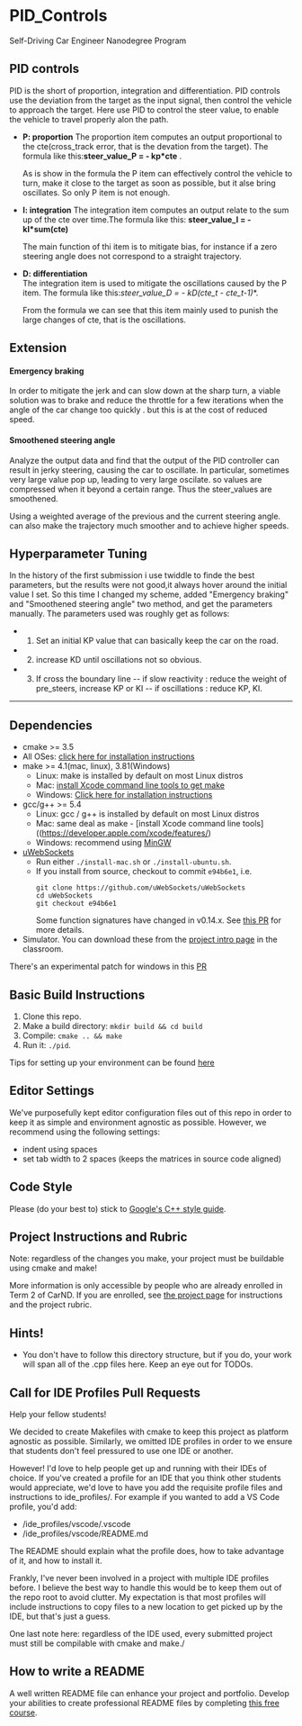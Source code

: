 # PID_Controls

Self-Driving Car Engineer Nanodegree Program

## PID controls

PID is the short of proportion, integration and differentiation. PID controls use the deviation from the target as the input signal, then control the vehicle to approach the target. Here use PID to control the steer value, to enable the vehicle to travel properly alon the path.

- **P: proportion**
  The proportion item computes an output proportional to the cte(cross_track error, that is    the devation from the target). The formula like this:**steer_value_P = - kp*cte**  .
  
  As is show in the formula the P item can effectively control the vehicle to turn, make it close to the target as soon as possible, but it alse bring oscillates. So only P item is not enough.
  
- **I: integration**
  The integration item computes an output relate to the sum up of  the cte over time.The formula like this: **steer_value_I = - kI*sum(cte)**

  The main function of thi item is to mitigate bias, for instance if a zero steering angle does not correspond to a straight trajectory. 

- **D: differentiation**  
  The integration item is used to mitigate the oscillations caused by the P item. The formula like this:**steer_value_D = - kD*(cte_t - cte_t-1)**. 

  From the formula we can see that this item mainly used to punish the  large changes of cte, that is the oscillations.
  

## Extension  

#### Emergency braking
In order to mitigate the jerk  and can slow down at the sharp turn,  a viable solution was to brake and reduce the throttle  for a few iterations when the angle of the car change too quickly . but this is at the cost of reduced speed.

#### Smoothened steering angle
Analyze the output data and find that the output of the PID controller can result in jerky steering, causing the car to oscillate. In particular, sometimes very large value pop up, leading to very large oscilate. so values are compressed when it beyond a certain range. Thus the steer_values are smoothened.

Using a weighted average of the previous and the current steering angle. can also make the trajectory much smoother and  to achieve higher speeds.

## Hyperparameter Tuning

In the history of the first submission i use twiddle to finde the best parameters, but the results were not good,it  always hover around the initial value I set. So this time I changed my scheme, added "Emergency braking"  and "Smoothened steering angle"  two method, and get the parameters manually. The parameters used was roughly get as follows:
- 1. Set an initial KP value  that can basically keep the car on the road.
- 2. increase KD until oscillations not so obvious.
- 3. If  cross the boundary line
--    if slow reactivity  : reduce the weight of pre_steers, increase KP or KI
--    if oscillations :  reduce KP, KI.


---

## Dependencies

* cmake >= 3.5
 * All OSes: [click here for installation instructions](https://cmake.org/install/)
* make >= 4.1(mac, linux), 3.81(Windows)
  * Linux: make is installed by default on most Linux distros
  * Mac: [install Xcode command line tools to get make](https://developer.apple.com/xcode/features/)
  * Windows: [Click here for installation instructions](http://gnuwin32.sourceforge.net/packages/make.htm)
* gcc/g++ >= 5.4
  * Linux: gcc / g++ is installed by default on most Linux distros
  * Mac: same deal as make - [install Xcode command line tools]((https://developer.apple.com/xcode/features/)
  * Windows: recommend using [MinGW](http://www.mingw.org/)
* [uWebSockets](https://github.com/uWebSockets/uWebSockets)
  * Run either `./install-mac.sh` or `./install-ubuntu.sh`.
  * If you install from source, checkout to commit `e94b6e1`, i.e.
    ```
    git clone https://github.com/uWebSockets/uWebSockets 
    cd uWebSockets
    git checkout e94b6e1
    ```
    Some function signatures have changed in v0.14.x. See [this PR](https://github.com/udacity/CarND-MPC-Project/pull/3) for more details.
* Simulator. You can download these from the [project intro page](https://github.com/udacity/self-driving-car-sim/releases) in the classroom.

There's an experimental patch for windows in this [PR](https://github.com/udacity/CarND-PID-Control-Project/pull/3)

## Basic Build Instructions

1. Clone this repo.
2. Make a build directory: `mkdir build && cd build`
3. Compile: `cmake .. && make`
4. Run it: `./pid`. 

Tips for setting up your environment can be found [here](https://classroom.udacity.com/nanodegrees/nd013/parts/40f38239-66b6-46ec-ae68-03afd8a601c8/modules/0949fca6-b379-42af-a919-ee50aa304e6a/lessons/f758c44c-5e40-4e01-93b5-1a82aa4e044f/concepts/23d376c7-0195-4276-bdf0-e02f1f3c665d)

## Editor Settings

We've purposefully kept editor configuration files out of this repo in order to
keep it as simple and environment agnostic as possible. However, we recommend
using the following settings:

* indent using spaces
* set tab width to 2 spaces (keeps the matrices in source code aligned)

## Code Style

Please (do your best to) stick to [Google's C++ style guide](https://google.github.io/styleguide/cppguide.html).

## Project Instructions and Rubric

Note: regardless of the changes you make, your project must be buildable using
cmake and make!

More information is only accessible by people who are already enrolled in Term 2
of CarND. If you are enrolled, see [the project page](https://classroom.udacity.com/nanodegrees/nd013/parts/40f38239-66b6-46ec-ae68-03afd8a601c8/modules/f1820894-8322-4bb3-81aa-b26b3c6dcbaf/lessons/e8235395-22dd-4b87-88e0-d108c5e5bbf4/concepts/6a4d8d42-6a04-4aa6-b284-1697c0fd6562)
for instructions and the project rubric.

## Hints!

* You don't have to follow this directory structure, but if you do, your work
  will span all of the .cpp files here. Keep an eye out for TODOs.

## Call for IDE Profiles Pull Requests

Help your fellow students!

We decided to create Makefiles with cmake to keep this project as platform
agnostic as possible. Similarly, we omitted IDE profiles in order to we ensure
that students don't feel pressured to use one IDE or another.

However! I'd love to help people get up and running with their IDEs of choice.
If you've created a profile for an IDE that you think other students would
appreciate, we'd love to have you add the requisite profile files and
instructions to ide_profiles/. For example if you wanted to add a VS Code
profile, you'd add:

* /ide_profiles/vscode/.vscode
* /ide_profiles/vscode/README.md

The README should explain what the profile does, how to take advantage of it,
and how to install it.

Frankly, I've never been involved in a project with multiple IDE profiles
before. I believe the best way to handle this would be to keep them out of the
repo root to avoid clutter. My expectation is that most profiles will include
instructions to copy files to a new location to get picked up by the IDE, but
that's just a guess.

One last note here: regardless of the IDE used, every submitted project must
still be compilable with cmake and make./

## How to write a README
A well written README file can enhance your project and portfolio.  Develop your abilities to create professional README files by completing [this free course](https://www.udacity.com/course/writing-readmes--ud777).

